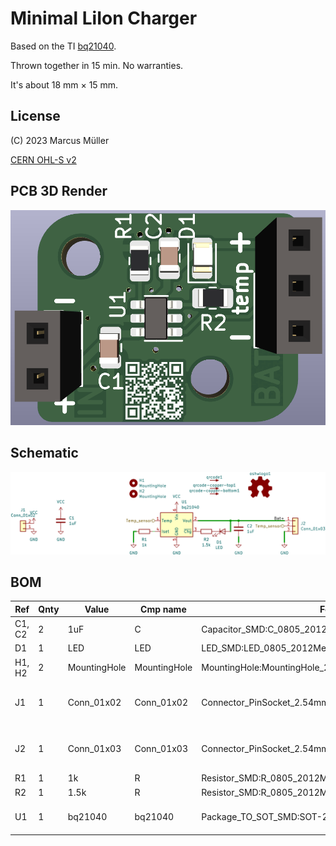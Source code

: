 # Minimal LiIon Charger

Based on the TI [bq21040](https://www.ti.com/product/BQ21040).

Thrown together in 15 min. No warranties.

It's about 18 mm × 15 mm. 

## License

(C) 2023 Marcus Müller

[CERN OHL-S v2](https://ohwr.org/cern_ohl_s_v2.txt)


## PCB 3D Render

![PCB render](min-liion-charger.webp)

## Schematic

![Schematic](schematic.webp)

## BOM

| Ref | Qnty | Value | Cmp name | Footprint | Description | Vendor | DNP |
| --- | --- | --- | --- | --- | --- | --- | --- |
| C1, C2 | 2 | 1uF | C | Capacitor_SMD:C_0805_2012Metric | Unpolarized capacitor |  |  |
| D1 | 1 | LED | LED | LED_SMD:LED_0805_2012Metric | Light emitting diode |  |  |
| H1, H2 | 2 | MountingHole | MountingHole | MountingHole:MountingHole_2.7mm_M2.5 | Mounting Hole without connection |  |  |
| J1 | 1 | Conn_01x02 | Conn_01x02 | Connector_PinSocket_2.54mm:PinSocket_2x01_P2.54mm_Vertical | Generic connector, single row, 01x02, script generated (kicad-library-utils/schlib/autogen/connector/) |  |  |
| J2 | 1 | Conn_01x03 | Conn_01x03 | Connector_PinSocket_2.54mm:PinSocket_1x03_P2.54mm_Vertical | Generic connector, single row, 01x03, script generated (kicad-library-utils/schlib/autogen/connector/) |  |  |
| R1 | 1 | 1k | R | Resistor_SMD:R_0805_2012Metric | Resistor |  |  |
| R2 | 1 | 1.5k | R | Resistor_SMD:R_0805_2012Metric | Resistor |  |  |
| U1 | 1 | bq21040 | bq21040 | Package_TO_SOT_SMD:SOT-23-6 | Voltage and Current Protection for Single-Cell Li-Ion and Li-Polymer Batteries |  |  |
